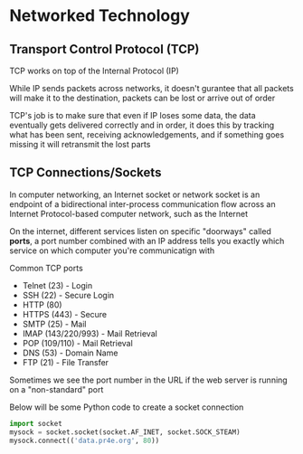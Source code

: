 # Networked Technology
## Transport Control Protocol (TCP)
TCP works on top of the Internal Protocol (IP)

While IP sends packets across networks, it doesn't gurantee that all packets will make it to the destination, packets can be lost or arrive out of order

TCP's job is to make sure that even if IP loses some data, the data eventually gets delivered correctly and in order, it does this by tracking what has been sent, receiving acknowledgements, and if something goes missing it will retransmit the lost parts

## TCP Connections/Sockets
In computer networking, an Internet socket or network socket is an endpoint of a bidirectional inter-process communication flow across an Internet Protocol-based computer network, such as the Internet

On the internet, different services listen on specific "doorways" called **ports**, a port number combined with an IP address tells you exactly which service on which computer you're communicatign with

Common TCP ports
- Telnet (23) - Login
- SSH (22) - Secure Login
- HTTP (80)
- HTTPS (443) - Secure
- SMTP (25) - Mail
- IMAP (143/220/993) - Mail Retrieval
- POP (109/110) - Mail Retrieval
- DNS (53) - Domain Name
- FTP (21) - File Transfer

Sometimes we see the port number in the URL if the web server is running on a "non-standard" port

Below will be some Python code to create a socket connection
```py
import socket
mysock = socket.socket(socket.AF_INET, socket.SOCK_STEAM)
mysock.connect(('data.pr4e.org', 80))
